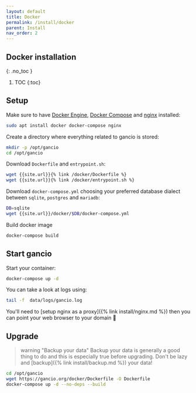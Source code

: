 ```yaml
---
layout: default
title: Docker
permalink: /install/docker
parent: Install
nav_order: 2
---
```

## Docker installation
{: .no_toc }

1. TOC
{:toc}

## Setup

Make sure to have [Docker Engine](https://docs.docker.com/engine/install/),
[Docker Compose](https://docs.docker.com/compose/install/) and [nginx](https://nginx.org/en/docs/install.html) installed:
```bash
sudo apt install docker docker-compose nginx
```

Create a directory where everything related to gancio is stored:
```bash
mkdir -p /opt/gancio
cd /opt/gancio
```

Download `Dockerfile` and `entrypoint.sh`:
```bash
wget {{site.url}}{% link /docker/Dockerfile %}
wget {{site.url}}{% link /docker/entrypoint.sh %}
```

Download `docker-compose.yml` choosing your preferred database dialect between `sqlite`, `postgres` and `mariadb`:
```bash
DB=sqlite
wget {{site.url}}/docker/$DB/docker-compose.yml
```

Build docker image
```bash
docker-compose build
```

## Start gancio

Start your container:
```bash
docker-compose up -d
```

You can take a look at logs using:
```bash
tail -f  data/logs/gancio.log
```

You'll need to [setup nginx as a proxy]({% link install/nginx.md %}) then you can point your web browser to your domain :tada:


## Upgrade

> warning "Backup your data"
> Backup your data is generally a good thing to do and this is especially true before upgrading.
> Don't be lazy and [backup]({% link install/backup.md %}) your data!


```bash
cd /opt/gancio
wget https://gancio.org/docker/Dockerfile -O Dockerfile
docker-compose up -d --no-deps --build
```
